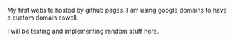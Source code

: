 My first website hosted by github pages! I am using google domains to have a custom domain aswell.

I will be testing and implementing random stuff here.
